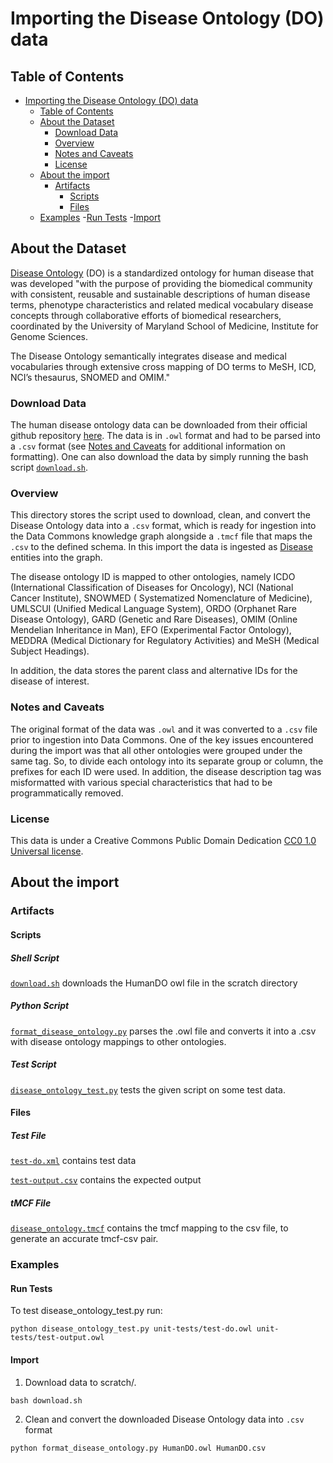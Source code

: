 # Importing the Disease Ontology (DO) data

## Table of Contents

- [Importing the Disease Ontology (DO) data](#importing-the-disease-ontology-do-data)
  - [Table of Contents](#table-of-contents)
  - [About the Dataset](#about-the-dataset)
    - [Download Data](#download-data)
    - [Overview](#overview)
    - [Notes and Caveats](#notes-and-caveats)
    - [License](#license)
  - [About the import](#about-the-import)
    - [Artifacts](#artifacts)
      - [Scripts](#scripts)
      - [Files](#files)
  - [Examples](#examples)
    -[Run Tests](#run-tests)
    -[Import](#import)

## About the Dataset

[Disease Ontology](https://disease-ontology.org) (DO) is a standardized ontology for human disease that was developed "with the purpose of providing the biomedical community with consistent, reusable and sustainable descriptions of human disease terms, phenotype characteristics and related medical vocabulary disease concepts through collaborative efforts of biomedical researchers, coordinated by the University of Maryland School of Medicine, Institute for Genome Sciences.

The Disease Ontology semantically integrates disease and medical vocabularies through extensive cross mapping of DO terms to MeSH, ICD, NCI’s thesaurus, SNOMED and OMIM."

### Download Data

The human disease ontology data can be downloaded from their official github repository [here](https://github.com/DiseaseOntology/HumanDiseaseOntology/tree/main/src/ontology). The data is in `.owl` format and had to be parsed into a `.csv` format (see [Notes and Caveats](#notes-and-caveats) for additional information on formatting). One can also download the data by simply running the bash script [`download.sh`](download.sh).

### Overview

This directory stores the script used to download, clean, and convert the Disease Ontology data into a `.csv` format, which is ready for ingestion into the Data Commons knowledge graph alongside a `.tmcf` file that maps the `.csv` to the defined schema. In this import the data is ingested as [Disease](https://datacommons.org/browser/Disease) entities into the graph.

The disease ontology ID is mapped to other ontologies, namely ICDO (International Classification of Diseases for Oncology), NCI (National Cancer Institute), SNOWMED ( Systematized Nomenclature of Medicine), UMLSCUI (Unified Medical Language System), ORDO (Orphanet Rare Disease Ontology), GARD (Genetic and Rare Diseases), OMIM (Online Mendelian Inheritance in Man),
EFO (Experimental Factor Ontology), MEDDRA (Medical Dictionary for Regulatory Activities) and MeSH (Medical Subject Headings).

In addition, the data stores the parent class and alternative IDs for the disease of interest.

### Notes and Caveats

The original format of the data was `.owl` and it was converted to a `.csv` file prior to ingestion into Data Commons. One of the key issues encountered during the import was that all other ontologies were grouped under the same tag. So, to divide each ontology into its separate group or column, the prefixes for each ID were used. In addition, the disease description tag was misformatted with various special characteristics that had to be programmatically removed.

### License

This data is under a Creative Commons Public Domain Dedication [CC0 1.0 Universal license](https://disease-ontology.org/resources/do-resources).

## About the import

### Artifacts

#### Scripts

##### Shell Script

[`download.sh`](download.sh) downloads the HumanDO owl file in the scratch directory

##### Python Script

[`format_disease_ontology.py`](format_disease_ontology.py) parses the .owl file and converts it into a .csv with disease ontology mappings to other ontologies.

##### Test Script

[`disease_ontology_test.py`](disease_ontology_test.py) tests the given script on some test data.

#### Files

##### Test File

[`test-do.xml`](test-do.xml) contains test data

[`test-output.csv`](test-output.csv) contains the expected output

##### tMCF File

[`disease_ontology.tmcf`](disease_ontology.tmcf) contains the tmcf mapping to the csv file, to generate an accurate tmcf-csv pair.

### Examples

#### Run Tests

To test disease_ontology_test.py run:

```
python disease_ontology_test.py unit-tests/test-do.owl unit-tests/test-output.owl
```

#### Import

1. Download data to scratch/.

```
bash download.sh
```

2. Clean and convert the downloaded Disease Ontology data into `.csv` format

```
python format_disease_ontology.py HumanDO.owl HumanDO.csv
```
